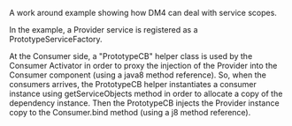A work around example showing how DM4 can deal with service scopes.

In the example, a Provider service is registered as a PrototypeServiceFactory.

At the Consumer side, a "PrototypeCB" helper class is used by the Consumer Activator in order to proxy the
injection of the Provider into the Consumer component (using a java8 method reference). So, when the consumers
arrives, the PrototypeCB helper instantiates a consumer instance using getServiceObjects method in order to
allocate a copy of the dependency instance. Then the PrototypeCB injects the Provider instance copy to the
Consumer.bind method (using a j8 method reference).





